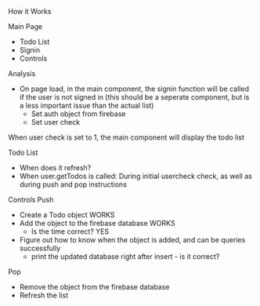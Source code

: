 How it Works

Main Page
- Todo List
- Signin 
- Controls


Analysis
- On page load, in the main component, the signin function will be called if the user is not signed in 
(this should be a seperate component, but is a less important issue than the actual list)
    - Set auth object from firebase 
    - Set user check

When user check is set to 1, the main component will display the todo list

Todo List
- When does it refresh?
- When user.getTodos is called: During initial usercheck check, as well as during push and pop instructions


Controls
Push
- Create a Todo object WORKS
- Add the object to the firebase database WORKS
    - Is the time correct? YES
- Figure out how to know when the object is added, and can be queries successfully
    - print the updated database right after insert - is it correct?

Pop
- Remove the object from the firebase database
- Refresh the list

